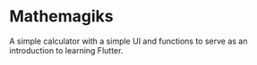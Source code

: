 # Mathemagiks

A simple calculator with a simple UI and functions to serve as an introduction to learning Flutter. 